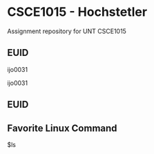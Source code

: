 # CSCE1015 - Hochstetler
Assignment repository for UNT CSCE1015
## EUID
ijo0031

ijo0031
## EUID

## Favorite Linux Command
$ls

